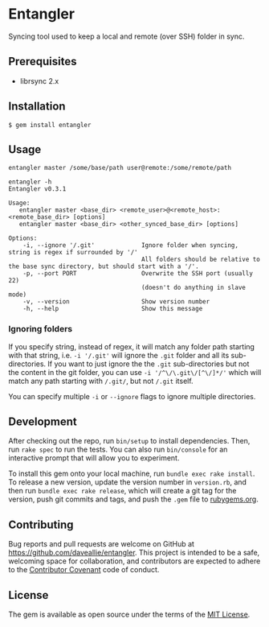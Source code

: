 # Entangler

Syncing tool used to keep a local and remote (over SSH) folder in sync.

## Prerequisites
  - librsync 2.x

## Installation

```
$ gem install entangler
```

## Usage

```shell
entangler master /some/base/path user@remote:/some/remote/path
```

```
entangler -h
Entangler v0.3.1

Usage:
   entangler master <base_dir> <remote_user>@<remote_host>:<remote_base_dir> [options]
   entangler master <base_dir> <other_synced_base_dir> [options]

Options:
    -i, --ignore '/.git'             Ignore folder when syncing, string is regex if surrounded by '/'
                                     All folders should be relative to the base sync directory, but should start with a '/'.
    -p, --port PORT                  Overwrite the SSH port (usually 22)
                                     (doesn't do anything in slave mode)
    -v, --version                    Show version number
    -h, --help                       Show this message
```

### Ignoring folders

If you specify string, instead of regex, it will match any folder path starting with that string, i.e. `-i '/.git'` will ignore the `.git` folder and all its sub-directories.
If you want to just ignore the the `.git` sub-directories but not the content in the git folder, you can use `-i '/^\/\.git\/[^\/]*/'` which will match any path starting with `/.git/`, but not `/.git` itself.

You can specify multiple `-i` or `--ignore` flags to ignore multiple directories.

## Development

After checking out the repo, run `bin/setup` to install dependencies. Then, run `rake spec` to run the tests. You can also run `bin/console` for an interactive prompt that will allow you to experiment.

To install this gem onto your local machine, run `bundle exec rake install`. To release a new version, update the version number in `version.rb`, and then run `bundle exec rake release`, which will create a git tag for the version, push git commits and tags, and push the `.gem` file to [rubygems.org](https://rubygems.org).

## Contributing

Bug reports and pull requests are welcome on GitHub at https://github.com/daveallie/entangler. This project is intended to be a safe, welcoming space for collaboration, and contributors are expected to adhere to the [Contributor Covenant](http://contributor-covenant.org) code of conduct.


## License

The gem is available as open source under the terms of the [MIT License](http://opensource.org/licenses/MIT).
